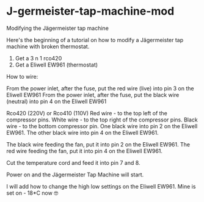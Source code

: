 # J-germeister-tap-machine-mod
Modifying the Jägermeister tap machine 

Here's the beginning of a tutorial on how to modify a Jägermeister tap machine with broken thermostat. 


1. Get a 3 n 1 rco420
2. Get a Eliwell EW961 (thermostat)

How to wire:

From the power inlet, after the fuse, put the red wire (live) into pin 3 on the Eliwell EW961
From the power inlet, after the fuse, put the black wire (neutral) into pin 4 on the Eliwell EW961

Rco420 (220V) or Rco410 (110V)
Red wire - to the top left of the compressor pins. 
White wire - to the top right of the compressor pins. 
Black wire - to the bottom compressor pin. 
One black wire into pin 2 on the Eliwell EW961. 
The other black wire into pin 4 on the Eliwell EW961. 

The black wire feeding the fan, put it into pin 2 on the Eliwell EW961. 
The red wire feeding the fan, put it into pin 4 on the Eliwell EW961.

Cut the temperature cord and feed it into pin 7 and 8.


Power on and the Jägermeister Tap Machine will start. 


I will add how to change the high low settings on the Eliwell EW961. 
Mine is set on - 18*C now 🤓
